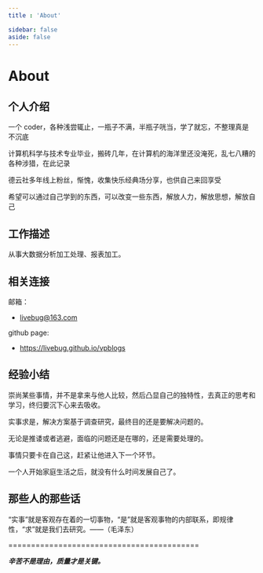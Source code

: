 ```yaml
---
title : 'About'

sidebar: false
aside: false
---
```

# About
## 个人介绍

一个 coder，各种浅尝辄止，一瓶子不满，半瓶子咣当，学了就忘，不整理真是不沉底

计算机科学与技术专业毕业，搬砖几年，在计算机的海洋里还没淹死，乱七八糟的各种涉猎，在此记录

德云社多年线上粉丝，惭愧，收集快乐经典场分享，也供自己来回享受

希望可以通过自己学到的东西，可以改变一些东西，解放人力，解放思想，解放自己

## 工作描述

从事大数据分析加工处理、报表加工。

## 相关连接

邮箱：  
+ livebug@163.com  

github page:
+ https://livebug.github.io/vpblogs

## 经验小结

崇尚某些事情，并不是拿来与他人比较，然后凸显自己的独特性，去真正的思考和学习，终归要沉下心来去吸收。

实事求是，解决方案基于调查研究，最终目的还是要解决问题的。

无论是推诿或者逃避，面临的问题还是在哪的，还是需要处理的。

事情只要卡在自己这，赶紧让他进入下一个环节。

一个人开始家庭生活之后，就没有什么时间发展自己了。

## 那些人的那些话

“实事”就是客观存在着的一切事物，“是”就是客观事物的内部联系，即规律性，“求”就是我们去研究。——（毛泽东）

==========================================

***辛苦不是理由，质量才是关键。*** 


 